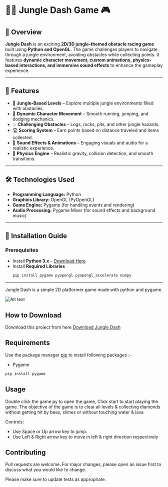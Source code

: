 # 🏃‍♂️ Jungle Dash Game 🎮  

## 🚀 Overview  
**Jungle Dash** is an exciting **2D/3D jungle-themed obstacle racing game** built using **Python and OpenGL**. The game challenges players to navigate through a jungle environment, avoiding obstacles while collecting points. It features **dynamic character movement, custom animations, physics-based interactions, and immersive sound effects** to enhance the gameplay experience.  

---

## 🎯 Features  
- 🌿 **Jungle-Based Levels** – Explore multiple jungle environments filled with obstacles.  
- 🏃 **Dynamic Character Movement** – Smooth running, jumping, and dodging mechanics.  
- 💥 **Challenging Obstacles** – Logs, rocks, pits, and other jungle hazards.  
- 🏆 **Scoring System** – Earn points based on distance traveled and items collected.  
- 🎵 **Sound Effects & Animations** – Engaging visuals and audio for a realistic experience.  
- 🔄 **Physics Engine** – Realistic gravity, collision detection, and smooth transitions.  

---

## 🛠️ Technologies Used  
- **Programming Language:** Python  
- **Graphics Library:** OpenGL (PyOpenGL)  
- **Game Engine:** Pygame (for handling events and rendering)  
- **Audio Processing:** Pygame Mixer (for sound effects and background music)  

---

## 🔧 Installation Guide  

### **Prerequisites**  
- Install **Python 3.x** – [Download Here](https://www.python.org/downloads/)  
- Install **Required Libraries**  
  ```bash
  pip install pygame pyopengl pyopengl_accelerate numpy
**************************************************************************************

Jungle Dash is a simple 2D platformer game made with python and pygame.

![Alt text](app.png?raw=true "Jungle Dash")

## How to Download

Download this project from here [Download Jungle Dash](https://downgit.github.io/#/home?url=https://github.com/pyGuru123/Python-Games/tree/master/Jungle%20Dash)

## Requirements

Use the package manager [pip](https://pip.pypa.io/en/stable/) to install following packages :-
* Pygame

```bash
pip install pygame
```

## Usage

Double click the game.py to open the game, Click start to start playing the game. The objective of the game is to clear all levels & collecting diamonds without getting hit by bees, slimes or without touching water & lava

Controls:
* Use Space or Up arrow key to jump.
* Use Left & Right arrow key to move in left & right direction respectively

## Contributing

Pull requests are welcome. For major changes, please open an issue first to discuss what you would like to change.

Please make sure to update tests as appropriate.